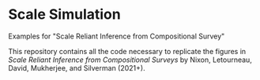# Scale Simulation
Examples for "Scale Reliant Inference from Compositional Survey"

This repository contains all the code necessary to replicate the figures in *Scale Reliant Inference from Compositional Surveys* by Nixon, Letourneau, David, Mukherjee, and Silverman (2021+).
